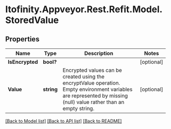 # Itofinity.Appveyor.Rest.Refit.Model.StoredValue
## Properties

Name | Type | Description | Notes
------------ | ------------- | ------------- | -------------
**IsEncrypted** | **bool?** |  | [optional] 
**Value** | **string** | Encrypted values can be created using the encryptValue operation.  Empty environment variables are represented by missing (null) value rather than an empty string. | [optional] 

[[Back to Model list]](../README.md#documentation-for-models) [[Back to API list]](../README.md#documentation-for-api-endpoints) [[Back to README]](../README.md)

